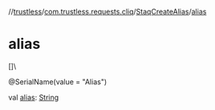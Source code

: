 //[trustless](../../../index.md)/[com.trustless.requests.cliq](../index.md)/[StaqCreateAlias](index.md)/[alias](alias.md)

# alias

[]\

@SerialName(value = &quot;Alias&quot;)

val [alias](alias.md): [String](https://kotlinlang.org/api/latest/jvm/stdlib/kotlin/-string/index.html)
